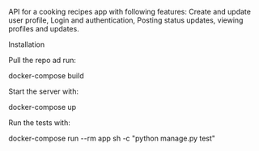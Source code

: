 API for a cooking recipes app with following features: Create and update user profile, Login and authentication, Posting status updates, viewing profiles and updates.

Installation

Pull the repo ad run:

docker-compose build

Start the server with:

docker-compose up

Run the tests with:

docker-compose run --rm app sh -c "python manage.py test"
